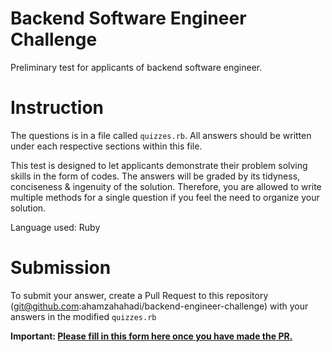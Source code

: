 # Backend Software Engineer Challenge
Preliminary test for applicants of backend software engineer.

# Instruction
The questions is in a file called `quizzes.rb`.
All answers should be written under each respective sections within this file.

This test is designed to let applicants demonstrate their problem solving skills in the form of codes. The answers will be graded by its tidyness, conciseness & ingenuity of the solution. Therefore, you are allowed to write multiple methods for a single question if you feel the need to organize your solution.

Language used: Ruby


# Submission
To submit your answer, create a Pull Request to this repository (git@github.com:ahamzahahadi/backend-engineer-challenge) with your answers in the modified `quizzes.rb`

**Important: [Please fill in this form here once you have made the PR.](https://forms.gle/FrfpUgN4Kmym4i6B6)**
